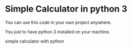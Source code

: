 # Simple Calculator in python 3

You can use this code in your own project anywhere.

You just to have python 3 installed on your machine.

simple calculator with python
